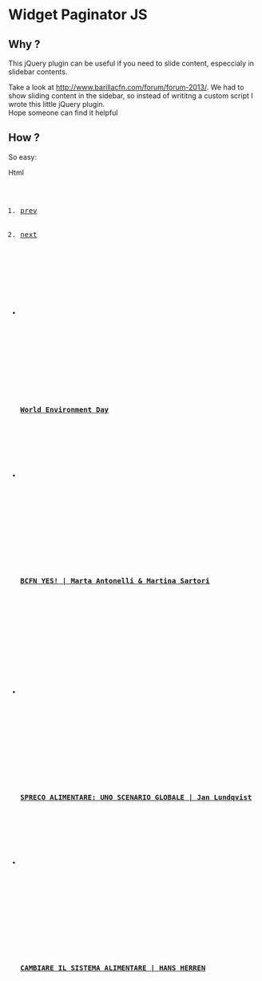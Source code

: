 <h1>Widget Paginator JS</h1>

<h2>Why ?</h2>
<p>This jQuery plugin can be useful if you need to slide content, especcialy in slidebar contents.</p>
<p>Take a look at <a href="http://www.barillacfn.com/forum/forum-2013/">http://www.barillacfn.com/forum/forum-2013/</a>. We had to show sliding content in the sidebar, so instead of writitng a custom script I wrote this little jQuery plugin. <br/>Hope someone can find it helpful</p>

<h2>How ?</h2>
<p>So easy: </p>

<label>Html</label>

<pre>
<ol id="video-widget-controls" class="widget-paginator-controls">
	<li><a href="#" id="prev">prev</a></li>
	<li><a href="#" id="next">next</a></li>
</ol>

<div class="video-widget">
					<ul>
						<li>
							<div class="video-widget-container">
								<a href="http://www.barillacfn.com/video/vd-world-environment-day/?tag=" class="link-video-small"></a>
								<img src="http://www.barillacfn.com/wp-content/uploads/2013/07/bcfn_waste_wed2013-213x115.jpg" alt="" class="attachment-video">
							</div>
							<div class="video-widget-infos">
								<span class="date"></span>
								<h4><a href="http://www.barillacfn.com/video/vd-world-environment-day/?tag=">World Environment Day</a></h4>
							</div>
						</li>
						<li>
							<div class="video-widget-container">
								<a href="http://www.barillacfn.com/video/bcfn-yes-marta-antonelli-martina-sartori/?tag=" class="link-video-small"></a>
								<img src="http://www.barillacfn.com/wp-content/uploads/2013/03/BCFN_Antonelli_Sartori-213x115.jpg" alt="" class="attachment-video">
							</div>
							<div class="video-widget-infos">
								<span class="date">
																</span>
								<h4><a href="http://www.barillacfn.com/video/bcfn-yes-marta-antonelli-martina-sartori/?tag=">BCFN YES! | Marta Antonelli &amp; Martina Sartori</a></h4>
							</div>
						</li>
					</ul>
					<ul>
						<li>
							<div class="video-widget-container">
								<a href="http://www.barillacfn.com/video/ridurre-lo-spreco-alimentare-jan-lundqvist/?tag=" class="link-video-small"></a>
								<img src="http://www.barillacfn.com/wp-content/uploads/2013/01/lund-213x115.png" alt="" class="attachment-video">
							</div>
							<div class="video-widget-infos">
								<span class="date">
																</span>
								<h4><a href="http://www.barillacfn.com/video/ridurre-lo-spreco-alimentare-jan-lundqvist/?tag=">SPRECO ALIMENTARE: UNO SCENARIO GLOBALE | Jan Lundqvist</a></h4>
							</div>
						</li>
																					<li>
							<div class="video-widget-container">
								<a href="http://www.barillacfn.com/video/verso-la-green-economy-hans-herren/?tag=" class="link-video-small"></a>
								<img src="http://www.barillacfn.com/wp-content/uploads/2013/01/herren1-213x115.png" alt="" class="attachment-video">
							</div>
							<div class="video-widget-infos">
								<span class="date">
																</span>
								<h4><a href="http://www.barillacfn.com/video/verso-la-green-economy-hans-herren/?tag=">CAMBIARE IL SISTEMA ALIMENTARE | HANS HERREN</a></h4>
							</div>
						</li>
					</ul>
					<ul style="display: none;">
						<li>
							<div class="video-widget-container">
								<a href="http://www.barillacfn.com/video/verso-la-green-economy-jason-clay/?tag=" class="link-video-small"></a>
								<img src="http://www.barillacfn.com/wp-content/uploads/2013/01/clay-213x115.png" alt="" class="attachment-video">
							</div>
							<div class="video-widget-infos">
								<span class="date">
																</span>
								<h4><a href="http://www.barillacfn.com/video/verso-la-green-economy-jason-clay/?tag=">NECESSITÀ ALIMENTARI ED EQUILIBRI AMBIENTALI | JASON CLAY</a></h4>
							</div>
						</li>
																					<li>
							<div class="video-widget-container">
								<a href="http://www.barillacfn.com/video/il-diritto-al-cibo-per-tutti-tavola-rotonda/?tag=" class="link-video-small"></a>
								<img src="http://www.barillacfn.com/wp-content/uploads/2013/01/ello-213x115.png" alt="" class="attachment-video">
							</div>
							<div class="video-widget-infos">
								<span class="date">
																</span>
								<h4><a href="http://www.barillacfn.com/video/il-diritto-al-cibo-per-tutti-tavola-rotonda/?tag=">IL DIRITTO AL CIBO PER TUTTI | Tavola Rotonda</a></h4>
							</div>
						</li>
					</ul>
</div>	
</pre>